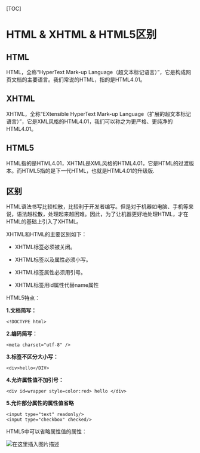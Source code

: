 [TOC]

# HTML & XHTML & HTML5区别

## HTML

HTML，全称“HyperText Mark-up Language（超文本标记语言）”，它是构成网页文档的主要语言。我们常说的HTML，指的是HTML4.01。



## XHTML

XHTML，全称“EXtensible HyperText Mark-up Language（扩展的超文本标记语言）”，它是XML风格的HTML4.01，我们可以称之为更严格、更纯净的HTML4.01。



## HTML5

HTML指的是HTML4.01，XHTML是XML风格的HTML4.01，它是HTML的过渡版本。而HTML5指的是下一代HTML，也就是HTML4.01的升级版.





## 区别

HTML语法书写比较松散，比较利于开发者编写。但是对于机器如电脑、手机等来说，语法越松散，处理起来越困难。因此，为了让机器更好地处理HTML，才在HTML的基础上引入了XHTML。

XHTML和HTML的主要区别如下：

- XHTML标签必须被关闭。

- XHTML标签以及属性必须小写。

- XHTML标签属性必须用引号。

- XHTML标签用id属性代替name属性

  

HTML5特点：

**1.文档简写：**

```
<!DOCTYPE html>
```

**2.编码简写：**

```
<meta charset="utf-8" />
```

**3.标签不区分大小写：**

```
<div>hello</DIV>
```

**4.允许属性值不加引号：**

```
<div id=wrapper style=color:red> hello </div>
```

**5.允许部分属性的属性值省略**

```
<input type="text" readonly/>
<input type="checkbox" checked/>
```

HTML5中可以省略属性值的属性：

![在这里插入图片描述](https://img-blog.csdnimg.cn/9110319ea69244b0a8ec3763089c073a.png)



